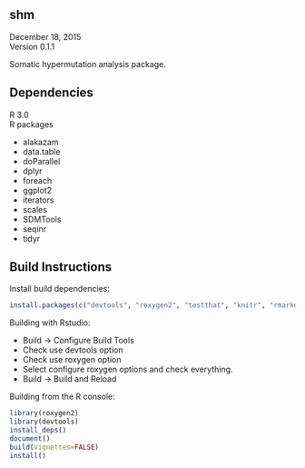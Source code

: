 shm
-------------------------------------------------------------------------------
December 18, 2015  
Version 0.1.1

Somatic hypermutation analysis package.

Dependencies
-------------------------------------------------------------------------------
R 3.0  
R packages

  - alakazam
  - data.table
  - doParallel
  - dplyr
  - foreach
  - ggplot2
  - iterators
  - scales  
  - SDMTools
  - seqinr
  - tidyr

Build Instructions
-------------------------------------------------------------------------------
Install build dependencies:
```R
install.packages(c("devtools", "roxygen2", "testthat", "knitr", "rmarkdown"))
```

Building with Rstudio:

-  Build -> Configure Build Tools
-  Check use devtools option
-  Check use roxygen option
-  Select configure roxygen options and check everything.
-  Build -> Build and Reload

Building from the R console:

```R
library(roxygen2)
library(devtools)
install_deps()
document()
build(vignettes=FALSE)
install()
```